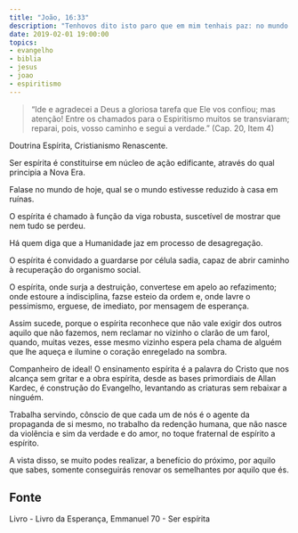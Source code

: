 ```yaml
---
title: "João, 16:33"
description: "Tenho­vos dito isto paro que em mim tenhais paz: no mundo. Tereis aflições, mas tende bom ânimo, eu venci o mundo."
date: 2019-02-01 19:00:00
topics: 
- evangelho
- biblia
- jesus
- joao
- espiritismo
---
```


> “Ide e agradecei a Deus a gloriosa tarefa que Ele vos
confiou; mas atenção! Entre os chamados para o Espiritismo
muitos se transviaram; reparai, pois, vosso caminho e segui a
verdade.”
(Cap. 20, Item 4)

Doutrina Espírita, Cristianismo Renascente.

Ser espírita é constituir­se em núcleo de ação edificante, através do qual
principia a Nova Era.

Fala­se no mundo de hoje, qual se o mundo estivesse reduzido à casa em
ruínas.

O espírita é chamado à função da viga robusta, suscetível de mostrar que
nem tudo se perdeu.

Há quem diga que a Humanidade jaz em processo de desagregação.

O espírita é convidado a guardar­se por célula sadia, capaz de abrir
caminho à recuperação do organismo social.

O espírita, onde surja a destruição, converte­se em apelo ao refazimento;
onde estoure a indisciplina, faz­se esteio da ordem e, onde lavre o pessimismo,
ergue­se, de imediato, por mensagem de esperança.

Assim sucede, porque o espírita reconhece que não vale exigir dos outros
aquilo que não fazemos, nem reclamar no vizinho o clarão de um farol, quando,
muitas vezes, esse mesmo vizinho espera pela chama de alguém que lhe aqueça e
ilumine o coração enregelado na sombra.

Companheiro de ideal!
O ensinamento espírita é a palavra do Cristo que nos alcança sem gritar e a
obra espírita, desde as bases primordiais de Allan Kardec, é construção do
Evangelho, levantando as criaturas sem rebaixar a ninguém.

Trabalha servindo, cônscio de que cada um de nós é o agente da
propaganda de si mesmo, no trabalho da redenção humana, que não nasce da
violência e sim da verdade e do amor, no toque fraternal de espírito a espírito.

A vista disso, se muito podes realizar, a benefício do próximo, por aquilo
que sabes, somente conseguirás renovar os semelhantes por aquilo que és.



## Fonte
Livro - Livro da Esperança, Emmanuel
70 - Ser espírita

